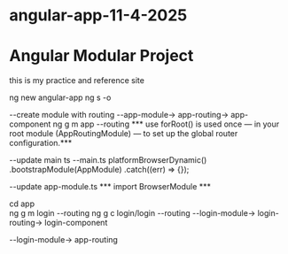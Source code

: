 # angular-app-11-4-2025
# Angular Modular Project
this is my practice and reference site

ng new angular-app
ng s -o

--create module with routing
--app-module-> app-routing-> app-component
ng g m app --routing
*** use forRoot() is used once — in your root module (AppRoutingModule) — to set up the global router configuration.***



--update main ts
--main.ts
platformBrowserDynamic()
  .bootstrapModule(AppModule)
  .catch((err) => {});

--update app-module.ts
*** import BrowserModule ***


 cd app  
 ng g m login --routing
 ng g c login/login --routing 
 --login-module-> login-routing-> login-component     

--login-module-> app-routing  

